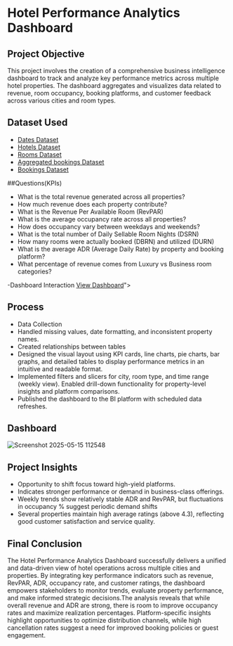 #  Hotel Performance Analytics Dashboard
## Project Objective
This project involves the creation of a comprehensive business intelligence dashboard to track and analyze key performance metrics across multiple hotel properties. The dashboard aggregates and visualizes data related to revenue, room occupancy, booking platforms, and customer feedback across various cities and room types.
## Dataset Used
- <a href = "https://github.com/shakti-patil/Data-Analysis-Dashboard/blob/main/dim_date.csv">Dates Dataset</a>
- <a href = "https://github.com/shakti-patil/Data-Analysis-Dashboard/blob/main/dim_hotels.csv">Hotels Dataset</a>
- <a href = "https://github.com/shakti-patil/Data-Analysis-Dashboard/blob/main/dim_rooms.csv">Rooms Dataset</a>
- <a href = "https://github.com/shakti-patil/Data-Analysis-Dashboard/blob/main/fact_aggregated_bookings.csv">Aggregated bookings Dataset</a>
- <a href = "https://github.com/shakti-patil/Data-Analysis-Dashboard/blob/main/fact_bookings.csv">Bookings Dataset</a>

##Questions(KPIs)
- What is the total revenue generated across all properties?
- How much revenue does each property contribute?
- What is the Revenue Per Available Room (RevPAR)
- What is the average occupancy rate across all properties?
- How does occupancy vary between weekdays and weekends?
- What is the total number of Daily Sellable Room Nights (DSRN)
- How many rooms were actually booked (DBRN) and utilized (DURN)
- What is the average ADR (Average Daily Rate) by property and booking platform?
- What percentage of revenue comes from Luxury vs Business room categories?

-Dashboard Interaction  <a href = "https://github.com/shakti-patil/Data-Analysis-Dashboard/blob/main/Screenshot%202025-05-15%20112548.png">View Dashboard</a>">

## Process
- Data Collection
- Handled missing values, date formatting, and inconsistent property names.
- Created relationships between tables
- Designed the visual layout using KPI cards, line charts, pie charts, bar graphs, and detailed tables to display performance metrics in an intuitive and readable format.
- Implemented filters and slicers for city, room type, and time range (weekly view). Enabled drill-down functionality for property-level insights and platform comparisons.
- Published the dashboard to the BI platform with scheduled data refreshes.

## Dashboard
![Screenshot 2025-05-15 112548](https://github.com/user-attachments/assets/a03210e1-4c05-4669-976b-c2b5bb9759bb)

## Project Insights
- Opportunity to shift focus toward high-yield platforms.
- Indicates stronger performance or demand in business-class offerings.
- Weekly trends show relatively stable ADR and RevPAR, but fluctuations in occupancy % suggest periodic demand shifts
- Several properties maintain high average ratings (above 4.3), reflecting good customer satisfaction and service quality.

## Final Conclusion
The Hotel Performance Analytics Dashboard successfully delivers a unified and data-driven view of hotel operations across multiple cities and properties. By integrating key performance indicators such as revenue, RevPAR, ADR, occupancy rate, and customer ratings, the dashboard empowers stakeholders to monitor trends, evaluate property performance, and make informed strategic decisions.The analysis reveals that while overall revenue and ADR are strong, there is room to improve occupancy rates and maximize realization percentages. Platform-specific insights highlight opportunities to optimize distribution channels, while high cancellation rates suggest a need for improved booking policies or guest engagement.
